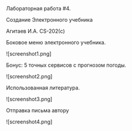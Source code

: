 Лабораторная работа #4. 

Создание Электронного учебника

Агитаев И.А. CS-202(с)

Боковое меню электронного учебника.


![screenshot1.png]


Бонус: 5 точных сервисов с прогнозом погоды.


![screenshot2.png]


Использованная литература.


![screenshot3.png]


Отправка письма автору


![screenshot4.png]
